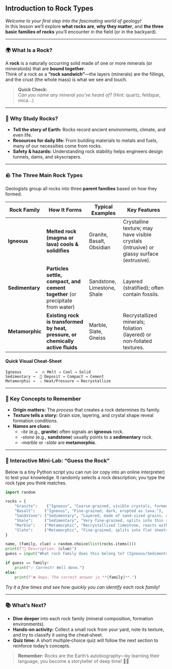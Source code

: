 ## Introduction to Rock Types  
*Welcome to your first step into the fascinating world of geology!*  
In this lesson we’ll explore **what rocks are**, **why they matter**, and **the three basic families of rocks** you’ll encounter in the field (or in the backyard).

---

### 🌍 What Is a Rock?

A **rock** is a naturally occurring solid made of one or more minerals (or mineraloids) that are **bound together**.  
Think of a rock as a **“rock sandwich”**—the layers (minerals) are the fillings, and the crust (the whole mass) is what we see and touch.

> **Quick Check:**  
> *Can you name any mineral you’ve heard of?* (Hint: quartz, feldspar, mica…)

---

### 🤔 Why Study Rocks?

- **Tell the story of Earth:** Rocks record ancient environments, climate, and even life.  
- **Resources for daily life:** From building materials to metals and fuels, many of our necessities come from rocks.  
- **Safety & hazards:** Understanding rock stability helps engineers design tunnels, dams, and skyscrapers.

---

### 🪨 The Three Main Rock Types

Geologists group all rocks into three **parent families** based on how they formed.

| Rock Family | How It Forms | Typical Examples | Key Features |
|------------|--------------|------------------|--------------|
| **Igneous** | **Melted rock (magma or lava) cools & solidifies** | Granite, Basalt, Obsidian | Crystalline texture; may have visible crystals (intrusive) or glassy surface (extrusive). |
| **Sedimentary** | **Particles settle, compact, and cement together** (or precipitate from water) | Sandstone, Limestone, Shale | Layered (stratified); often contain fossils. |
| **Metamorphic** | **Existing rock is transformed by heat, pressure, or chemically active fluids** | Marble, Slate, Gneiss | Recrystallized minerals; foliation (layered) or non‑foliated textures. |

#### Quick Visual Cheat‑Sheet

```text
Igneous      →  🔥 Melt → Cool → Solid
Sedimentary →  🌊 Deposit → Compact → Cement
Metamorphic →  ♨️ Heat/Pressure → Recrystallize
```

---

### 🎯 Key Concepts to Remember

- **Origin matters:** The *process* that creates a rock determines its family.  
- **Texture tells a story:** Grain size, layering, and crystal shape reveal formation conditions.  
- **Names are clues:**  
  - *-ite* (e.g., **granite**) often signals an **igneous** rock.  
  - *-stone* (e.g., **sandstone**) usually points to a **sedimentary** rock.  
  - *-marble* or *-slate* are **metamorphic**.

---

### 🧪 Interactive Mini‑Lab: “Guess the Rock”

Below is a tiny Python script you can run (or copy into an online interpreter) to test your knowledge. It randomly selects a rock description; you type the rock type you think matches.

```python
import random

rocks = {
    "Granite":    ("Igneous", "Coarse‑grained, visible crystals, formed deep underground."),
    "Basalt":    ("Igneous", "Fine‑grained, dark, erupted as lava."),
    "Sandstone": ("Sedimentary", "Layered, made of sand‑sized grains, often contains fossils."),
    "Shale":     ("Sedimentary", "Very fine‑grained, splits into thin sheets."),
    "Marble":    ("Metamorphic", "Recrystallized limestone, reacts with acid."),
    "Slate":     ("Metamorphic", "Fine‑grained, splits into flat sheets."),
}

name, (family, clue) = random.choice(list(rocks.items()))
print(f"🔎 Description: {clue}")
guess = input("What rock family does this belong to? (Igneous/Sedimentary/Metamorphic): ").strip().title()

if guess == family:
    print("✅ Correct! Well done.")
else:
    print(f"❌ Oops. The correct answer is **{family}**.")
```

*Try it a few times and see how quickly you can identify each rock family!*

---

### 📚 What’s Next?

- **Dive deeper** into each rock family (mineral composition, formation environments).  
- **Hands‑on activity:** Collect a small rock from your yard, note its texture, and try to classify it using the cheat‑sheet.  
- **Quiz time:** A short multiple‑choice quiz will follow the next section to reinforce today’s concepts.

> **Remember:** Rocks are the Earth’s autobiography—by learning their language, you become a storyteller of deep time! 🌋📖